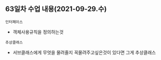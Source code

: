 ## 63일차 수업 내용(2021-09-29.수)

` 인터페이스 `

- 객체사용규칙을 정의하는것

` 추상클래스 `

- 서브클래스에게 무엇을 물려줄지 꼭물려주고싶은것이 있다면 그게 추상클래스

